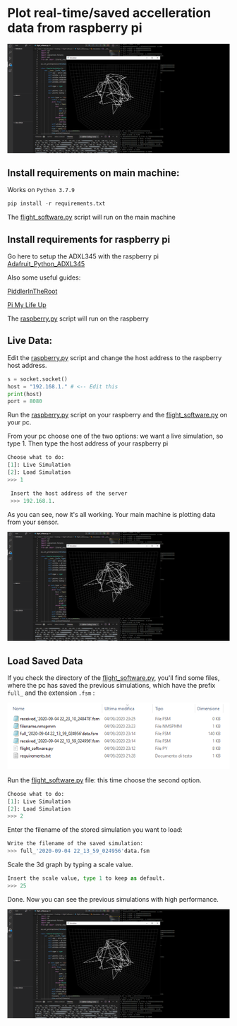# Plot real-time/saved accelleration data from raspberry pi

![](images/real_time_plot.PNG)

## Install requirements on main machine:

Works on ```Python 3.7.9```

```python
pip install -r requirements.txt
```
The [flight_software.py](https://github.com/MrSinho/SpaceProgramm/blob/master/flight_software.py) script will run on the main machine

## Install requirements for raspberry pi
Go here to setup the ADXL345 with the raspberry pi [Adafruit_Python_ADXL345](https://github.com/adafruit/Adafruit_Python_ADXL345)

Also some useful guides:

[PiddlerInTheRoot](https://www.youtube.com/watch?v=NPTK0inTldw&t=428s)

[Pi My Life Up](https://www.youtube.com/watch?v=QH1umP-duik&t=104s)

The [raspberry.py](https://github.com/MrSinho/SpaceProgramm/blob/master/flight_software.py) script will run on the raspberry

## Live Data:
Edit the [raspberry.py](https://github.com/MrSinho/SpaceProgramm/blob/master/flight_software.py) script and change the host address to the raspberry host address.

```python
s = socket.socket()
host = "192.168.1." # <-- Edit this
print(host)
port = 8080
```

Run the [raspberry.py](https://github.com/MrSinho/SpaceProgramm/blob/master/flight_software.py) script on your raspberry and the [flight_software.py](https://github.com/MrSinho/SpaceProgramm/blob/master/flight_software.py) on your pc.

From your pc choose one of the two options: we want a live simulation, so type 1. Then type the host address of your raspberry pi

```python
Choose what to do:
[1]: Live Simulation
[2]: Load Simulation
>>> 1
```
```python
 Insert the host address of the server
 >>> 192.168.1.
```
As you can see, now it's all working. Your main machine is plotting data from your sensor.

![](images/real_time_plot.PNG)

## Load Saved Data
If you check the directory of the [flight_software.py](https://github.com/MrSinho/SpaceProgramm/blob/master/flight_software.py), you'll find some files, where the pc has saved the previous simulations, which have the prefix ```full_``` and the extension ```.fsm``` : 

![](images/saved.PNG)

Run the [flight_software.py](https://github.com/MrSinho/SpaceProgramm/blob/master/flight_software.py) file: this time choose the second option.

```python
Choose what to do:
[1]: Live Simulation
[2]: Load Simulation
>>> 2
```

Enter the filename of the stored simulation you want to load: 

```python
Write the filename of the saved simulation:
>>> full_'2020-09-04 22_13_59_024956'data.fsm
```

Scale the 3d graph by typing a scale value.

```python
Insert the scale value, type 1 to keep as default.
>>> 25
```

Done. Now you can see the previous simulations with high performance.

![](images/real_time_plot.PNG)

